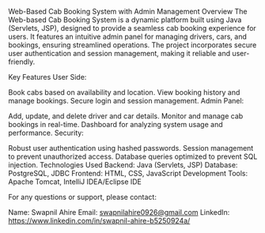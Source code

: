 Web-Based Cab Booking System with Admin Management
Overview
The Web-based Cab Booking System is a dynamic platform built using Java (Servlets, JSP), designed to provide a seamless cab booking experience for users. It features an intuitive admin panel for managing drivers, cars, and bookings, ensuring streamlined operations. The project incorporates secure user authentication and session management, making it reliable and user-friendly.

Key Features
User Side:

Book cabs based on availability and location.
View booking history and manage bookings.
Secure login and session management.
Admin Panel:

Add, update, and delete driver and car details.
Monitor and manage cab bookings in real-time.
Dashboard for analyzing system usage and performance.
Security:

Robust user authentication using hashed passwords.
Session management to prevent unauthorized access.
Database queries optimized to prevent SQL injection.
Technologies Used
Backend: Java (Servlets, JSP)
Database: PostgreSQL, JDBC
Frontend: HTML, CSS, JavaScript
Development Tools: Apache Tomcat, IntelliJ IDEA/Eclipse IDE

For any questions or support, please contact:

Name: Swapnil Ahire
Email: swapnilahire0926@gmail.com
LinkedIn: https://www.linkedin.com/in/swapnil-ahire-b5250924a/
